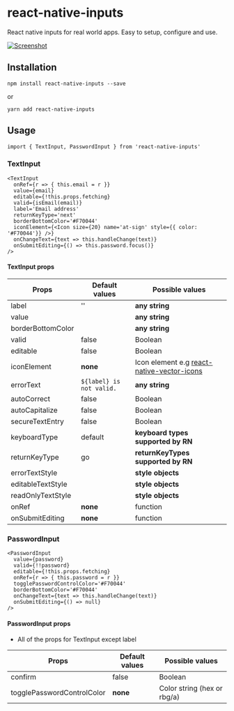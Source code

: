 # react-native-inputs

React native inputs for real world apps. Easy to setup, configure and use. 

[![Screenshot](https://s26.postimg.org/961r3xvmx/Simulator_Screen_Shot_15_Sep_2017_10.17.31_PM.png)](https://postimg.org/image/iqldqtkyt/)

## Installation

  ```
  npm install react-native-inputs --save
  ```
  or
  ```
  yarn add react-native-inputs
  ```

## Usage

```
import { TextInput, PasswordInput } from 'react-native-inputs'
```

### TextInput

```
<TextInput
  onRef={r => { this.email = r }}
  value={email}
  editable={!this.props.fetching}
  valid={isEmail(email)}
  label='Email address'
  returnKeyType='next'
  borderBottomColor='#F70044'
  iconElement={<Icon size={20} name='at-sign' style={{ color: '#F70044'}} />}
  onChangeText={text => this.handleChange(text)}
  onSubmitEditing={() => this.password.focus()}
/>
```

#### TextInput props

| Props             | Default values           | Possible values                                                                                    |
| ----------------- | ------------------------ | -------------------------------------------------------------------------------------------------- |
| label             | ''                       | **any string**                                                                                     |
| value             |                          | **any string**                                                                                     |
| borderBottomColor |                          | **any string**                                                                                     |
| valid             | false                    | Boolean                                                                                            |
| editable          | false                    | Boolean                                                                                            |
| iconElement       | **none**                 | Icon element e.g [react-native-vector-icons](https://github.com/oblador/react-native-vector-icons) |
| errorText         | `${label} is not valid.` | **any string**                                                                                     |
| autoCorrect       | false                    | Boolean                                                                                            |
| autoCapitalize    | false                    | Boolean                                                                                            |
| secureTextEntry   | false                    | Boolean                                                                                            |
| keyboardType      | default                  | **keyboard types supported by RN**                                                                 |
| returnKeyType     | go                       | **returnKeyTypes supported by RN**                                                                 |
| errorTextStyle    |                          | **style objects**                                                                                  |
| editableTextStyle |                          | **style objects**                                                                                  |
| readOnlyTextStyle |                          | **style objects**                                                                                  |
| onRef             | **none**                 | function                                                                                           |
| onSubmitEditing   | **none**                 | function                                                                                           |


### PasswordInput

```
<PasswordInput
  value={password}
  valid={!!password}
  editable={!this.props.fetching}
  onRef={r => { this.password = r }}
  togglePasswordControlColor='#F70044'
  borderBottomColor='#F70044'
  onChangeText={text => this.handleChange(text)}
  onSubmitEditing={() => null}
/>
```

#### PasswordInput props

* All of the props for TextInput except label

| Props                      | Default values | Possible values             |
| -------------------------- | -------------- | --------------------------- |
| confirm                    | false          | Boolean                     |
| togglePasswordControlColor | **none**       | Color string (hex or rbg/a) |